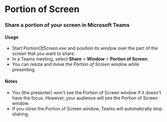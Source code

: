 # Portion of Screen
### Share a portion of your screen in Microsoft Teams

#### Usage

- Start _PortionOfScreen.exe_ and position its window over the part of the screen that you want to share.
- In a Teams meeting, select **Share** > **Window** > **Portion of Screen**.
- You can resize and move the _Portion of Screen_ window while presenting.

#### Notes
- You (the presenter) won't see the Portion of Screen window if it doesn't have the focus. However, your audience will see the Portion of Screen window.
- If you close the Portion of Screen window, Teams will automatically stop sharing.
